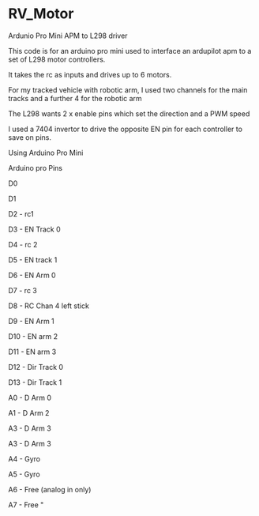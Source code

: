 # RV_Motor
Ardunio Pro Mini APM to L298 driver

This code is for an arduino pro mini used to interface an ardupilot apm to a set of L298 motor controllers.

It takes the rc as inputs and drives up to 6 motors.

For my tracked vehicle with robotic arm, I used two channels for the main tracks and a further 4 for the robotic arm

The L298 wants 2 x enable pins which set the direction and a PWM speed

I used a 7404 invertor to drive the opposite EN pin for each controller to save on pins.

 Using Arduino Pro Mini 
 
  Arduino pro Pins

   D0

   D1

   D2 - rc1

   D3 - EN Track 0

   D4 - rc 2

   D5 - EN track 1

   D6 - EN Arm 0

   D7 - rc 3

   D8 - RC Chan 4 left stick

   D9 - EN Arm 1

   D10 - EN arm 2

   D11 - EN arm 3

   D12 - Dir Track 0

   D13 - Dir Track 1

   A0 - D Arm 0

   A1 - D Arm 2

   A3 - D Arm 3

   A3 - D Arm 3

   A4 - Gyro

   A5 - Gyro

   A6 - Free (analog in only)

   A7 - Free       "
